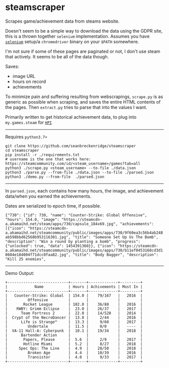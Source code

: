 # steamscraper

Scrapes game/achievement data from steams website.

Doesn't seem to be a simple way to download the data using the GDPR site, this is a thrown together `selenium` implementation. Assumes you have [`selenium`](https://selenium-python.readthedocs.io/installation.html) setup/a `chromedriver` binary on your `$PATH` somewhere.

I'm not sure if some of these pages are paginated or not, I don't use steam that actively. It seems to be all of the data though.

Saves:

- image URL
- hours on record
- achievements

To minimize pain and suffering resulting from webscrapings, `scrape.py` is as generic as possible when scraping, and saves the entire HTML contents of the pages. Then `extract.py` tries to parse that into the values I want.

Primarily written to get historical achievement data, to plug into `my.games.steam` for [`HPI`](https://github.com/seanbreckenridge/HPI)

---

Requires `python3.7+`

```
git clone https://github.com/seanbreckenridge/steamscraper
cd steamscraper
pip install -r ./requirements.txt
# username is the one that works here: https://steamcommunity.com/id/<steam_username>/games?tab=all
python3 ./scrape.py <steam_username> --to-file ./data.json
python3 ./parse.py --from-file ./data.json --to-file ./parsed.json
python3 ./demo.py --from-file  ./parsed.json
```

---

In `parsed.json`, each contains how many hours, the image, and achievement data/when you earned the achievements.

Dates are serialized to epoch time, if possible.

`{"730": {"id": 730, "name": "Counter-Strike: Global Offensive", "hours": 154.0, "image": "https://steamcdn-a.akamaihd.net/steam/apps/730/capsule_184x69.jpg", "achievements": [{"icon": "https://steamcdn-a.akamaihd.net/steamcommunity/public/images/apps/730/9f60ea3c56b4ab248ab598bbd62568b953116301.jpg", "title": "Someone Set Up Us The Bomb", "description": "Win a round by planting a bomb", "progress": {"unlocked": true, "data": 1454391360}}, {"icon": "https://steamcdn-a.akamaihd.net/steamcommunity/public/images/apps/730/b11ef0453168cd3d10684e184004f71dcc0faa82.jpg", "title": "Body Bagger", "description": "Kill 25 enemies",`

---

Demo Output:

```
+---------------------------+-------+-------------+---------+
|            Name           | Hours | Achivements | Most In |
+---------------------------+-------+-------------+---------+
|   Counter-Strike: Global  | 154.0 |    79/167   |   2016  |
|         Offensive         |       |             |         |
|       Rocket League       | 102.0 |    36/88    |   2016  |
|    RWBY: Grimm Eclipse    |  23.0 |    26/37    |   2017  |
|      Team Fortress 2      |  22.0 |    14/520   |   2014  |
|  Crypt of the NecroDancer |  13.8 |     2/44    |   2016  |
|      Life is Strange™     |  13.3 |     9/60    |   2017  |
|         Undertale         |  11.5 |     0/0     |   ----  |
|  VA-11 Hall-A: Cyberpunk  |  10.1 |    19/34    |   2018  |
|      Bartender Action     |       |             |         |
|       Papers, Please      |  5.6  |     2/9     |   2017  |
|       Hotline Miami       |  5.2  |     8/27    |   2018  |
|     Spec Ops: The Line    |  4.9  |    28/50    |   2018  |
|         Broken Age        |  4.4  |    10/39    |   2016  |
|         Transistor        |  4.0  |     9/33    |   2017  |
+---------------------------+-------+-------------+---------+
```
